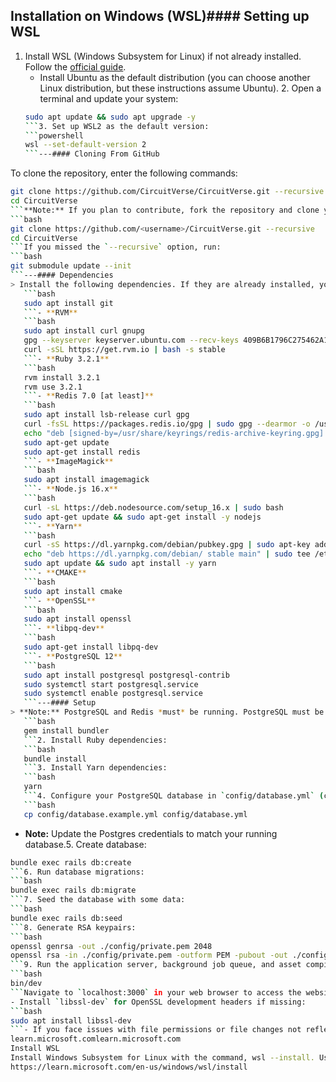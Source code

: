 ## Installation on Windows (WSL)#### Setting up WSL
1. Install WSL (Windows Subsystem for Linux) if not already installed. Follow the [official guide](https://learn.microsoft.com/en-us/windows/wsl/install).
   - Install Ubuntu as the default distribution (you can choose another Linux distribution, but these instructions assume Ubuntu).
     2. Open a terminal and update your system:
   ```bash
   sudo apt update && sudo apt upgrade -y
   ```3. Set up WSL2 as the default version:
   ```powershell
   wsl --set-default-version 2
   ```---#### Cloning From GitHub
To clone the repository, enter the following commands:
```bash
git clone https://github.com/CircuitVerse/CircuitVerse.git --recursive
cd CircuitVerse
```**Note:** If you plan to contribute, fork the repository and clone your **forked** repository:
```bash
git clone https://github.com/<username>/CircuitVerse.git --recursive
cd CircuitVerse
```If you missed the `--recursive` option, run:
```bash
git submodule update --init
```---#### Dependencies
> Install the following dependencies. If they are already installed, you can skip the relevant steps.- **Git**
   ```bash
   sudo apt install git
   ```- **RVM**
   ```bash
   sudo apt install curl gnupg
   gpg --keyserver keyserver.ubuntu.com --recv-keys 409B6B1796C275462A1703113804BB82D39DC0E3 7D2BAF1CF37B13E2069D6956105BD0E739499BDB
   curl -sSL https://get.rvm.io | bash -s stable
   ```- **Ruby 3.2.1**
   ```bash
   rvm install 3.2.1
   rvm use 3.2.1
   ```- **Redis 7.0 [at least]**
   ```bash
   sudo apt install lsb-release curl gpg
   curl -fsSL https://packages.redis.io/gpg | sudo gpg --dearmor -o /usr/share/keyrings/redis-archive-keyring.gpg
   echo "deb [signed-by=/usr/share/keyrings/redis-archive-keyring.gpg] https://packages.redis.io/deb $(lsb_release -cs) main" | sudo tee /etc/apt/sources.list.d/redis.list
   sudo apt-get update
   sudo apt-get install redis
   ```- **ImageMagick**
   ```bash
   sudo apt install imagemagick
   ```- **Node.js 16.x**
   ```bash
   curl -sL https://deb.nodesource.com/setup_16.x | sudo bash
   sudo apt-get update && sudo apt-get install -y nodejs
   ```- **Yarn**
   ```bash
   curl -sS https://dl.yarnpkg.com/debian/pubkey.gpg | sudo apt-key add -
   echo "deb https://dl.yarnpkg.com/debian/ stable main" | sudo tee /etc/apt/sources.list.d/yarn.list
   sudo apt update && sudo apt install -y yarn
   ```- **CMAKE**
   ```bash
   sudo apt install cmake
   ```- **OpenSSL**
   ```bash
   sudo apt install openssl
   ```- **libpq-dev**
   ```bash
   sudo apt-get install libpq-dev
   ```- **PostgreSQL 12**
   ```bash
   sudo apt install postgresql postgresql-contrib
   sudo systemctl start postgresql.service
   sudo systemctl enable postgresql.service
   ```---#### Setup
> **Note:** PostgreSQL and Redis *must* be running. PostgreSQL must be configured with a default user.1. Install Ruby bundler:
   ```bash
   gem install bundler
   ```2. Install Ruby dependencies:
   ```bash
   bundle install
   ```3. Install Yarn dependencies:
   ```bash
   yarn
   ```4. Configure your PostgreSQL database in `config/database.yml` (copy `config/database.example.yml` for the template):
   ```bash
   cp config/database.example.yml config/database.yml
   ```
   - **Note:** Update the Postgres credentials to match your running database.5. Create database:
   ```bash
   bundle exec rails db:create
   ```6. Run database migrations:
   ```bash
   bundle exec rails db:migrate
   ```7. Seed the database with some data:
   ```bash
   bundle exec rails db:seed
   ```8. Generate RSA keypairs:
   ```bash
   openssl genrsa -out ./config/private.pem 2048
   openssl rsa -in ./config/private.pem -outform PEM -pubout -out ./config/public.pem
   ```9. Run the application server, background job queue, and asset compiler:
   ```bash
   bin/dev
   ```Navigate to `localhost:3000` in your web browser to access the website.---#### Additional Notes for WSL
- Install `libssl-dev` for OpenSSL development headers if missing:
   ```bash
   sudo apt install libssl-dev
   ```- If you face issues with file permissions or file changes not reflecting, ensure you are using WSL2 and the project directory is located within the WSL filesystem (`/home`), not the Windows file system (`C:\`).
learn.microsoft.comlearn.microsoft.com
Install WSL
Install Windows Subsystem for Linux with the command, wsl --install. Use a Bash terminal on your Windows machine run by your preferred Linux distribution - Ubuntu, Debian, SUSE, Kali, Fedora, Pengwin, Alpine, and more are available. (93 kB)
https://learn.microsoft.com/en-us/windows/wsl/install
